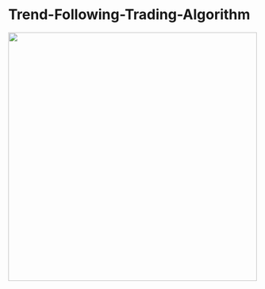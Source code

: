 # Trend-Following-Trading-Algorithm

<img src="https://github.com/ejenkins-001/blob/master/Algorithmic-Trading-with-Trend-Following-Strategy/images/backtest.png" height="501">
